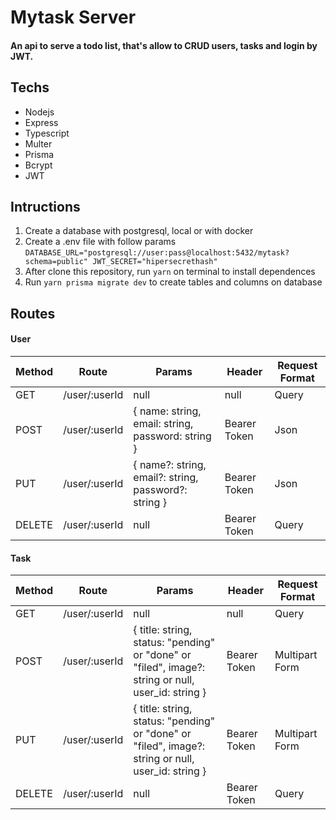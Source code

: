 
# Mytask Server
#### An api to serve a todo list, that's allow to CRUD users, tasks and login by JWT.

## Techs

 - Nodejs
 - Express
 - Typescript
 - Multer
 - Prisma
 - Bcrypt
 - JWT

## Intructions

 1. Create a database with postgresql, local or with docker
 2. Create a .env file with follow params
 `DATABASE_URL="postgresql://user:pass@localhost:5432/mytask?schema=public"
 JWT_SECRET="hipersecrethash"`
 3. After clone this repository, run `yarn` on terminal to install dependences
 4. Run `yarn prisma migrate dev` to create tables and columns on database

## Routes
#### User
| Method | Route | Params | Header | Request Format
| --- | --- | --- | --- | --- |
| GET | /user/:userId | null | null | Query
| POST | /user/:userId | { name: string, email: string, password: string } | Bearer Token | Json
| PUT | /user/:userId | { name?: string, email?: string, password?: string } | Bearer Token | Json
| DELETE | /user/:userId | null | Bearer Token | Query

#### Task
| Method | Route | Params | Header | Request Format
| --- | --- | --- | --- | --- |
| GET | /user/:userId | null | null | Query
| POST | /user/:userId | { title: string, status: "pending"  or  "done"  or  "filed", image?: string or null, user_id: string } | Bearer Token | Multipart Form
| PUT | /user/:userId | { title: string, status: "pending" or  "done"  or  "filed", image?: string or null, user_id: string } | Bearer Token | Multipart Form
| DELETE | /user/:userId | null | Bearer Token | Query
